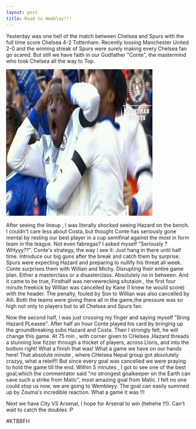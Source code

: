 ```yaml
---
layout: post
title: Road to Wembley!!!
---
```



Yesterday was one hell of the match between Chelsea and Spurs with the full time score Chelsea 4-2 Tottenham. Recently loosing Manchester United 2-0 and the winning streak of Spurs were surely making every Chelsea fan go scared. But still we have faith in our Godfather "Conte", the mastermind who took Chelsea all the way to Top. 

<img src="images/18010069_746893935488001_3349905911664490890_n.jpg" alt="Love the reaction" class="inline" width="400" height="400">

After seeing the lineup , I was literally shocked seeing Hazard on the bench. I couldn't care less about Costa, but thought Conte has seriously gone mental by resting our best player in a cup semifinal against the most in form team in the league. Not even fabregas? I asked myself "Seriously ? WHyyy??". Conte's strategy, the way I see it: Just hang in there until half time. Introduce our big guns after the break and catch them by surprise. Spurs were expecting Hazard and preparing to nullify his threat all week. Conte surprises them with Willian and Michy. Disrupting their entire game plan. Either a masterclass or a disasterclass. Absolutely no in between. And it came to be true, Firsthalf was nervewrecking situtaion , the first four minute freekick by Willian was cancelled by Kane (I knew he would score) with the header. The penalty, fouled by Son to Willian was also cancelled by Alli. Both the teams were giving there all in the game,the pressure was so high not only to players but to all Chelsea and Spurs fan. 

Now the second half, I was just crossing my finger and saying myself "Bring Hazard PLeasee". After half an hour Conte played his card by bringing up the groundbreaking subs Hazard and Costa. Then I strongly felt, he will change this game. At 75 min , with corner given to CHelsea ,Hazard threads a stunning low fizzer through a thicket of players, across Lloris, and into the bottom right! What a finish that was! What a game we have on our hands here! That absolute minute , where CHelsea Nepal group got absolutely crazyy, what a releif!! But since every goal was cancelled we were praying to hold the game till the end. Within 5 minutes , I got to see one of the best goal,which the commentator said "no strongest goalkeeper on the Earth can save such a strike from Matic", most amazing goal from Matic. I felt no one could stop us now, we are going to Wembleyy. The goal can easily summed up by Zouma's incredible reaction. What a game it was !!!

Next we have City VS Arsenal, I hope for Arsenal to win (hehehe !!!). Can't wait to catch the doubles :P 

#KTBBFH

